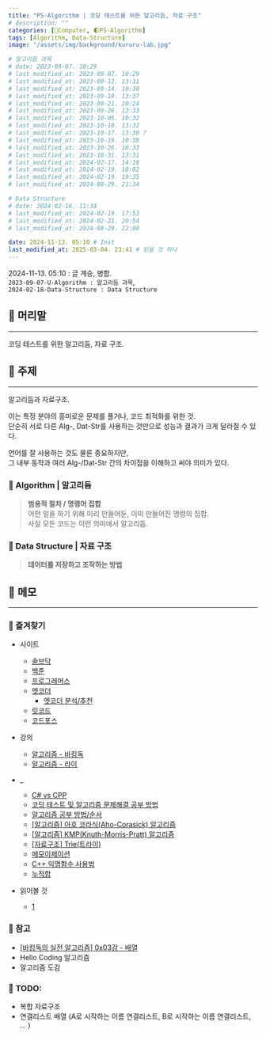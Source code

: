 ```yaml
---
title: "PS-Algorithm | 코딩 테스트를 위한 알고리듬, 자료 구조"
# description: ""
categories: [💫Computer, 🌓PS-Algorithm]
tags: [Algorithm, Data-Structure]
image: "/assets/img/background/kururu-lab.jpg"

# 알고리듬 과목
# date: 2023-09-07. 10:29
# last_modified_at: 2023-09-07. 10:29
# last_modified_at: 2023-09-12. 13:31
# last_modified_at: 2023-09-14. 10:30
# last_modified_at: 2023-09-19. 13:37
# last_modified_at: 2023-09-21. 10:24
# last_modified_at: 2023-09-26. 13:33
# last_modified_at: 2023-10-05. 10:32
# last_modified_at: 2023-10-10. 13:32
# last_modified_at: 2023-10-17. 13:30 ?
# last_modified_at: 2023-10-19. 10:38
# last_modified_at: 2023-10-26. 10:33
# last_modified_at: 2023-10-31. 13:31
# last_modified_at: 2024-02-17. 14:18
# last_modified_at: 2024-02-19. 18:02
# last_modified_at: 2024-02-19. 19:35
# last_modified_at: 2024-08-29. 21:34

# Data Structure
# date: 2024-02-18. 11:34
# last_modified_at: 2024-02-19. 17:52
# last_modified_at: 2024-02-21. 20:54
# last_modified_at: 2024-08-29. 22:00

date: 2024-11-13. 05:10 # Init
last_modified_at: 2025-03-04. 23:41 # 읽을 것 하나
---
```


2024-11-13. 05:10 : 글 계승, 병합.  
`2023-09-07-U-Algorithm : 알고리듬 과목`,  
`2024-02-18-Data-Structure : Data Structure`  

## 💫 머리말

---

코딩 테스트를 위한 알고리듬, 자료 구조.  

## 💫 주제

---

알고리듬과 자료구조.  

이는 특정 분야의 흥미로운 문제를 풀거나, 코드 최적화를 위한 것.  
단순히 서로 다른 Alg-, Dat-Str를 사용하는 것만으로 성능과 결과가 크게 달라질 수 있다.  

언어를 잘 사용하는 것도 물론 중요하지만,  
그 내부 동작과 여러 Alg-/Dat-Str 간의 차이점을 이해하고 써야 의미가 있다.  

### 🫧 Algorithm | 알고리듬

> **범용적 절차 / 명령어 집합**  
> 어떤 일을 하기 위해 미리 만들어둔, 이미 만들어진 명령의 집합.  
> 사실 모든 코드는 이런 의미에서 알고리듬.  

### 🫧 Data Structure | 자료 구조

> **데이터를 저장하고 조작하는 방법**

## 💫 메모

---

### 🫧 즐겨찾기

- 사이트
  - [솔브닥](https://solved.ac/profile/mascari4615)
  - [백준](https://www.acmicpc.net/)
  - [프로그래머스](https://programmers.co.kr/)
  - [엣코더](https://atcoder.jp/home)
    - [엣코더 분석/추천](https://kenkoooo.com/atcoder#/table/)
  - [릿코드](https://leetcode.com/)
  - [코드포스](https://codeforces.com/)

- 강의
  - [알고리즘 - 바킹독](https://blog.encrypted.gg/)
  - [알고리즘 - 라이](https://blog.naver.com/prologue/PrologueList.naver?blogId=kks227)

- _
  - [C# vs CPP](https://moguwai.tistory.com/entry/C%EA%B3%BC-C%EC%9D%98-%EB%AC%B8%EB%B2%95%EC%A0%81%EC%9D%B8-%EC%B0%A8%EC%9D%B4%EC%A0%90)
  - [코딩 테스트 및 알고리즘 문제해결 공부 방법](https://www.slideshare.net/SuhyunPark23/kucc-2022-4)
  - [알고리즘 공부 방법/순서](https://baactree.tistory.com/14)
  - [[알고리즘] 아호 코라식(Aho-Corasick) 알고리즘](https://pangtrue.tistory.com/305)
  - [[알고리즘] KMP(Knuth-Morris-Pratt) 알고리즘](https://pangtrue.tistory.com/303?category=724827)
  - [[자료구조] Trie(트라이)](https://pangtrue.tistory.com/331?category=724827)
  - [메모이제이션](https://namu.wiki/w/%EB%A9%94%EB%AA%A8%EC%9D%B4%EC%A0%9C%EC%9D%B4%EC%85%98)
  - [C++ 익명함수 사용법](https://progl.tistory.com/5)
  - [누적합](https://book.acmicpc.net/algorithm/prefix-sum)

- 읽어볼 것
  - [1](https://www.acmicpc.net/board/view/34613)

### 🫧 참고

- [[바킹독의 실전 알고리즘] 0x03강 - 배열](https://youtu.be/mBeyFsHqzHg?si=8rGdOuR6HleGFKgG)
- Hello Coding 알고리즘
- 알고리즘 도감

### 🫧 **TODO:**

- 복합 자료구조
- 연결리스트 배열 (A로 시작하는 이름 연결리스트, B로 시작하는 이름 연결리스트, ... )
